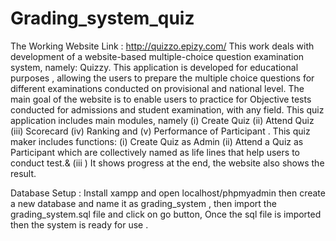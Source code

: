 # Grading_system_quiz
The Working Website Link : http://quizzo.epizy.com/
  This work deals with development of a website-based multiple-choice question examination system, namely: Quizzy. This application is developed for educational purposes , allowing the users to prepare the multiple choice questions for different examinations conducted on provisional and national level. The main goal of the website is to enable users to practice for Objective tests conducted for admissions and student examination, with any  field. This quiz application includes main modules, namely (i) Create Quiz (ii) Attend Quiz  (iii) Scorecard  (iv) Ranking and (v) Performance of Participant . This quiz maker includes  functions: (i) Create Quiz as Admin (ii) Attend a Quiz as Participant which are collectively named as life lines that help users to conduct test.& (iii )  It shows progress at the end, the website also shows the result.
  
  Database Setup : Install xampp and open localhost/phpmyadmin then create a new database and name it as grading_system , then import the grading_system.sql file and click on go button, Once the sql file is imported then the system is ready for use .
